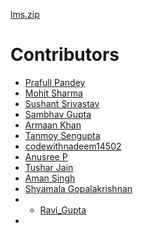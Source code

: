 [lms.zip](https://github.com/prafullpandey614/HactoberFest-2022/files/9689302/lms.zip)
# Contributors

<!-- prettier-ignore-start -->
- [Prafull Pandey](https://github.com/prafullpandey614)
- [Mohit Sharma](https://github.com/mohitsharma614)
- [Sushant Srivastav](https://github.com/conquerorsushant)
- [Sambhav Gupta](https://github.com/sambhavgupta0705)
- [Armaan Khan](https://github.com/AkP2809)
- [Tanmoy Sengupta](https://github.com/TSG405)
- [codewithnadeem14502](https://github.com/codewithnadeem14502)
- [Anusree P](https://github.com/anusree27)
- [Tushar Jain](https://github.com/Tusharjain123)
- [Aman Singh](https://github.com/Aman0307)
- [Shyamala Gopalakrishnan](https://github.com/shyamala7)
- - [Ravi_Gupta](https://github.com/guptaravi540)
- <!-- prettier-ignore-end -->
